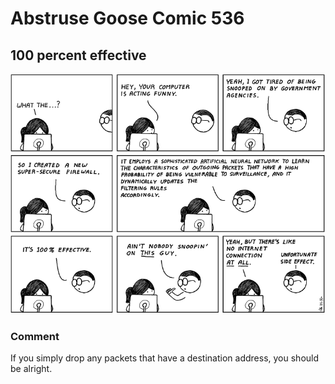 # Abstruse Goose Comic 536
## 100 percent effective

![image](comics/state_free_packet_filter.png)
### Comment
If you simply drop any packets that have a destination address, you should be alright.
